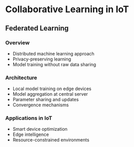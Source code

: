 # Collaborative Learning in IoT

## Federated Learning

### Overview

- Distributed machine learning approach
- Privacy-preserving learning
- Model training without raw data sharing

### Architecture

- Local model training on edge devices
- Model aggregation at central server
- Parameter sharing and updates
- Convergence mechanisms

### Applications in IoT

- Smart device optimization
- Edge intelligence
- Resource-constrained environments
